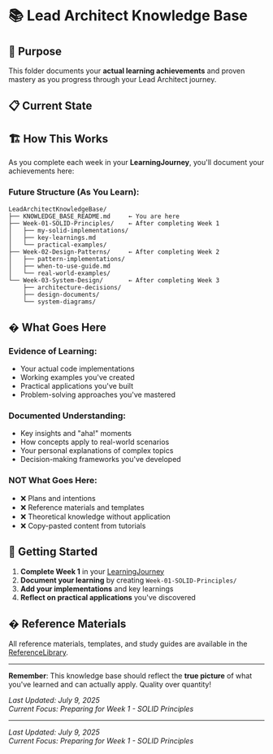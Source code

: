 # 📚 Lead Architect Knowledge Base

## 🎯 Purpose

This folder documents your **actual learning achievements** and proven mastery as you progress through your Lead Architect journey.

## 📋 Current State

## 🏗️ How This Works

As you complete each week in your **LearningJourney**, you'll document your achievements here:

### **Future Structure (As You Learn):**

```
LeadArchitectKnowledgeBase/
├── KNOWLEDGE_BASE_README.md     ← You are here
├── Week-01-SOLID-Principles/    ← After completing Week 1
│   ├── my-solid-implementations/
│   ├── key-learnings.md
│   └── practical-examples/
├── Week-02-Design-Patterns/     ← After completing Week 2
│   ├── pattern-implementations/
│   ├── when-to-use-guide.md
│   └── real-world-examples/
└── Week-03-System-Design/       ← After completing Week 3
    ├── architecture-decisions/
    ├── design-documents/
    └── system-diagrams/
```

## � What Goes Here

### **Evidence of Learning:**

- Your actual code implementations
- Working examples you've created
- Practical applications you've built
- Problem-solving approaches you've mastered

### **Documented Understanding:**

- Key insights and "aha!" moments
- How concepts apply to real-world scenarios
- Your personal explanations of complex topics
- Decision-making frameworks you've developed

### **NOT What Goes Here:**

- ❌ Plans and intentions
- ❌ Reference materials and templates
- ❌ Theoretical knowledge without application
- ❌ Copy-pasted content from tutorials

## 🎯 Getting Started

1. **Complete Week 1** in your [LearningJourney](../LearningJourney/Week-01-Learning-Journey.md)
2. **Document your learning** by creating `Week-01-SOLID-Principles/`
3. **Add your implementations** and key learnings
4. **Reflect on practical applications** you've discovered

## � Reference Materials

All reference materials, templates, and study guides are available in the [ReferenceLibrary](../ReferenceLibrary/REFERENCE_LIBRARY_README.md).

---

**Remember**: This knowledge base should reflect the **true picture** of what you've learned and can actually apply. Quality over quantity!

_Last Updated: July 9, 2025_  
_Current Focus: Preparing for Week 1 - SOLID Principles_

---

_Last Updated: July 9, 2025_  
_Current Focus: Preparing for Week 1 - SOLID Principles_
